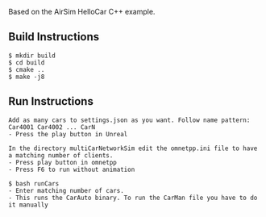 Based on the AirSim HelloCar C++ example.

## Build Instructions

```
$ mkdir build
$ cd build
$ cmake ..
$ make -j8
```

## Run Instructions

```
Add as many cars to settings.json as you want. Follow name pattern: Car4001 Car4002 ... CarN
- Press the play button in Unreal

In the directory multiCarNetworkSim edit the omnetpp.ini file to have a matching number of clients.
- Press play button in omnetpp
- Press F6 to run without animation

$ bash runCars
- Enter matching number of cars.
- This runs the CarAuto binary. To run the CarMan file you have to do it manually
```
